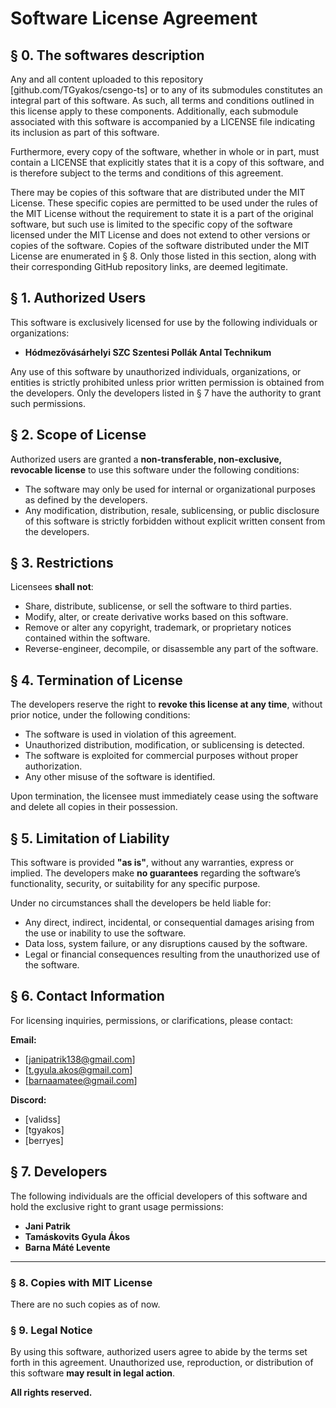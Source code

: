 # Software License Agreement

## § 0. The softwares description

Any and all content uploaded to this repository [github.com/TGyakos/csengo-ts] or to any of its submodules constitutes an integral part of this software. As such, all terms and conditions outlined in this license apply to these components. Additionally, each submodule associated with this software is accompanied by a LICENSE file indicating its inclusion as part of this software.

Furthermore, every copy of the software, whether in whole or in part, must contain a LICENSE that explicitly states that it is a copy of this software, and is therefore subject to the terms and conditions of this agreement.

There may be copies of this software that are distributed under the MIT License. These specific copies are permitted to be used under the rules of the MIT License without the requirement to state it is a part of the original software, but such use is limited to the specific copy of the software licensed under the MIT License and does not extend to other versions or copies of the software. Copies of the software distributed under the MIT License are enumerated in § 8. Only those listed in this section, along with their corresponding GitHub repository links, are deemed legitimate.

## § 1. Authorized Users

This software is exclusively licensed for use by the following individuals or organizations:

- **Hódmezővásárhelyi SZC Szentesi Pollák Antal Technikum**

Any use of this software by unauthorized individuals, organizations, or entities is strictly prohibited unless prior written permission is obtained from the developers. Only the developers listed in § 7 have the authority to grant such permissions.

## § 2. Scope of License

Authorized users are granted a **non-transferable, non-exclusive, revocable license** to use this software under the following conditions:

- The software may only be used for internal or organizational purposes as defined by the developers.
- Any modification, distribution, resale, sublicensing, or public disclosure of this software is strictly forbidden without explicit written consent from the developers.

## § 3. Restrictions

Licensees **shall not**:

- Share, distribute, sublicense, or sell the software to third parties.
- Modify, alter, or create derivative works based on this software.
- Remove or alter any copyright, trademark, or proprietary notices contained within the software.
- Reverse-engineer, decompile, or disassemble any part of the software.

## § 4. Termination of License

The developers reserve the right to **revoke this license at any time**, without prior notice, under the following conditions:

- The software is used in violation of this agreement.
- Unauthorized distribution, modification, or sublicensing is detected.
- The software is exploited for commercial purposes without proper authorization.
- Any other misuse of the software is identified.

Upon termination, the licensee must immediately cease using the software and delete all copies in their possession.

## § 5. Limitation of Liability

This software is provided **"as is"**, without any warranties, express or implied. The developers make **no guarantees** regarding the software’s functionality, security, or suitability for any specific purpose.

Under no circumstances shall the developers be held liable for:

- Any direct, indirect, incidental, or consequential damages arising from the use or inability to use the software.
- Data loss, system failure, or any disruptions caused by the software.
- Legal or financial consequences resulting from the unauthorized use of the software.

## § 6. Contact Information

For licensing inquiries, permissions, or clarifications, please contact:

**Email:**

- [janipatrik138@gmail.com]
- [t.gyula.akos@gmail.com]
- [barnaamatee@gmail.com]

**Discord:**

- [validss]
- [tgyakos]
- [berryes]

## § 7. Developers

The following individuals are the official developers of this software and hold the exclusive right to grant usage permissions:

- **Jani Patrik**
- **Tamáskovits Gyula Ákos**
- **Barna Máté Levente**

---

### § 8. Copies with MIT License

There are no such copies as of now.

### § 9. Legal Notice

By using this software, authorized users agree to abide by the terms set forth in this agreement. Unauthorized use, reproduction, or distribution of this software **may result in legal action**.

**All rights reserved.**
